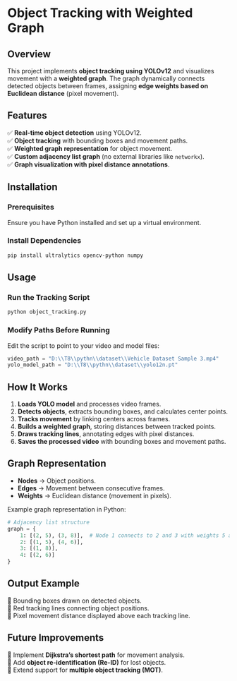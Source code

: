# Object Tracking with Weighted Graph

## Overview
This project implements **object tracking using YOLOv12** and visualizes movement with a **weighted graph**. The graph dynamically connects detected objects between frames, assigning **edge weights based on Euclidean distance** (pixel movement).

## Features
✅ **Real-time object detection** using YOLOv12.  
✅ **Object tracking** with bounding boxes and movement paths.  
✅ **Weighted graph representation** for object movement.  
✅ **Custom adjacency list graph** (no external libraries like `networkx`).  
✅ **Graph visualization with pixel distance annotations**.

## Installation
### Prerequisites
Ensure you have Python installed and set up a virtual environment.

### Install Dependencies
```bash
pip install ultralytics opencv-python numpy
```

## Usage
### Run the Tracking Script
```bash
python object_tracking.py
```

### Modify Paths Before Running
Edit the script to point to your video and model files:
```python
video_path = "D:\\T8\\pythn\\dataset\\Vehicle Dataset Sample 3.mp4"
yolo_model_path = "D:\\T8\\pythn\\dataset\\yolo12n.pt"
```

## How It Works
1. **Loads YOLO model** and processes video frames.
2. **Detects objects**, extracts bounding boxes, and calculates center points.
3. **Tracks movement** by linking centers across frames.
4. **Builds a weighted graph**, storing distances between tracked points.
5. **Draws tracking lines**, annotating edges with pixel distances.
6. **Saves the processed video** with bounding boxes and movement paths.

## Graph Representation
- **Nodes** → Object positions.
- **Edges** → Movement between consecutive frames.
- **Weights** → Euclidean distance (movement in pixels).

Example graph representation in Python:
```python
# Adjacency list structure
graph = {
    1: [(2, 5), (3, 8)],  # Node 1 connects to 2 and 3 with weights 5 and 8
    2: [(1, 5), (4, 6)],
    3: [(1, 8)],
    4: [(2, 6)]
}
```

## Output Example
🔹 Bounding boxes drawn on detected objects.  
🔹 Red tracking lines connecting object positions.  
🔹 Pixel movement distance displayed above each tracking line.  

## Future Improvements
🔹 Implement **Dijkstra’s shortest path** for movement analysis.  
🔹 Add **object re-identification (Re-ID)** for lost objects.  
🔹 Extend support for **multiple object tracking (MOT)**.  
